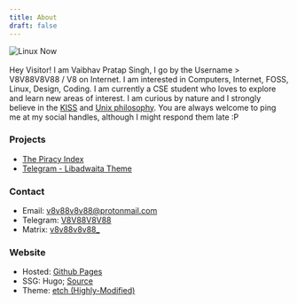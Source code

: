 ```yaml
---
title: About
draft: false
---
```

<img alt="Linux Now" src="/gifs/about.gif">
<br><br>
Hey Visitor! I am Vaibhav Pratap Singh, I go by the Username > V8V88V8V88 / V8 on Internet. I am interested in Computers, Internet, FOSS, Linux, Design, Coding. I am currently a CSE student who loves to explore and learn new areas of interest. I am curious by nature and I strongly believe in the <a href="http://principles-wiki.net/principles:keep_it_simple_stupid">KISS</a> and <a href="https://www.wikiwand.com/en/Unix_philosophy">Unix philosophy</a>. You are always welcome to ping me at my social handles, although I might respond them late :P
<h3>Projects</h3>
<ul>
<li>
    <td><a href="http://piracyindex.c1.biz/" target="_blank">The Piracy Index</a></td>
</li>
<li>
    <td><a href="https://github.com/V8V88V8V88/telegram-gtk4-theme" target="_blank">Telegram - Libadwaita Theme</a></td>
</li>

</ul>
<h3>Contact</h3>
<ul>
<li>Email: <a href="mailto:v8v88v8v88@protonmail.com">v8v88v8v88@protonmail.com</a></li>
<li>Telegram: <a href="https://t.me/V8V88V8V88"> V8V88V8V88</a></li>
<li>Matrix: <a href="https://matrix.to/#/@v8v88v8v88_:matrix.org"> v8v88v8v88_</a></li>
</ul>

<h3>Website</h3>
<ul>
<li>Hosted: <a href="https://github.com/V8V88V8V88/v8v88v8v88.github.io">Github Pages</a>
<li>SSG: Hugo; <a href="https://github.com/V8V88V8V88/website">Source</a></li>
<li>Theme: <a href="https://github.com/LukasJoswiak/etch">etch (Highly-Modified)</a>
</ul>

